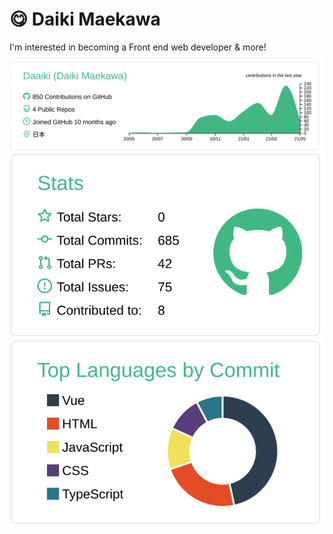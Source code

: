 # 😋 Daiki Maekawa
I'm interested in becoming a Front end web developer & more!

[![](https://raw.githubusercontent.com/Daaiki/Daaiki/main/profile-summary-card-output/vue/0-profile-details.svg)](https://github.com/vn7n24fzkq/github-profile-summary-cards)
![](https://raw.githubusercontent.com/Daaiki/Daaiki/main/profile-summary-card-output/vue/3-stats.svg)[![](https://raw.githubusercontent.com/Daaiki/Daaiki/main/profile-summary-card-output/vue/2-most-commit-language.svg)](https://github.com/vn7n24fzkq/github-profile-summary-cards)
